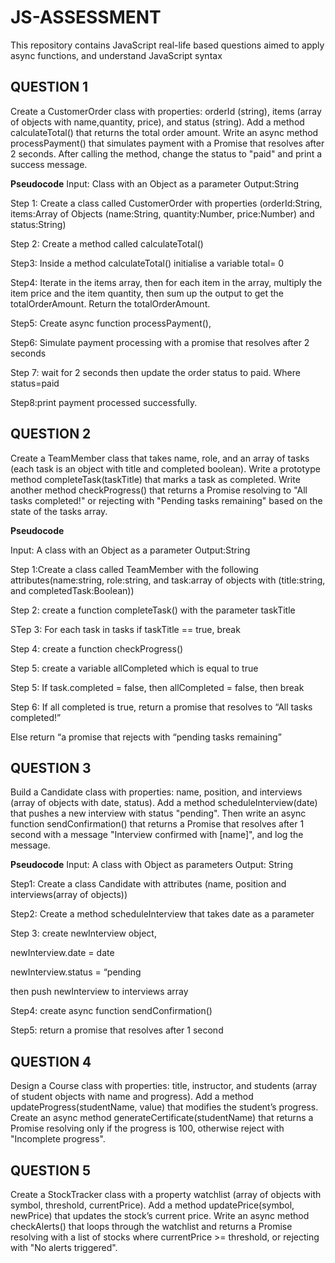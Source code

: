 # JS-ASSESSMENT
This repository contains JavaScript real-life based questions aimed to apply async functions, and understand JavaScript syntax

## QUESTION 1
Create a CustomerOrder class with properties: orderId (string), items (array of objects with name,quantity, price), and status (string). Add a method calculateTotal() that returns the total order amount. Write an async method processPayment() that simulates payment with a Promise that resolves after 2 seconds. After calling the method, change the status to "paid" and print a success message.

**Pseudocode**
Input: Class with an Object as a parameter
Output:String

Step 1: Create a class called CustomerOrder with properties (orderId:String, items:Array of Objects (name:String, quantity:Number, price:Number) and status:String)

Step 2: Create a method called calculateTotal()

Step3: Inside a method calculateTotal() initialise a variable total= 0

Step4: Iterate in the items array, then for each item in the array,  multiply the item price and the item quantity, then sum up the output to get the totalOrderAmount. Return the totalOrderAmount.

Step5: Create async function processPayment(),

Step6: Simulate payment processing with a promise that resolves after  2 seconds

Step 7: wait for 2 seconds then update the order status to paid. Where status=paid

Step8:print payment processed successfully.

## QUESTION 2
Create a TeamMember class that takes name, role, and an array of tasks (each task is an object with title and completed boolean). Write a prototype method completeTask(taskTitle) that marks a task as completed. Write another method checkProgress() that returns a Promise resolving to "All tasks completed!" or rejecting with "Pending tasks remaining" based on the state of the tasks array.

**Pseudocode**

Input: A class with an Object as a parameter
Output:String

Step 1:Create a class called TeamMember with the following attributes(name:string, role:string, and task:array of objects with (title:string, and completedTask:Boolean))

Step 2: create a function completeTask() with the parameter taskTitle

STep 3: For each task in tasks if taskTitle == true, break

Step 4: create a function checkProgress()

Step 5: create a variable allCompleted which is equal to true

Step 5: If task.completed = false, then allCompleted = false, then break

Step 6: If all completed is true, return a promise that resolves to “All tasks completed!”

Else return “a promise that rejects with “pending tasks remaining”


## QUESTION 3
Build a Candidate class with properties: name, position, and interviews (array of objects with date, status). Add a method scheduleInterview(date) that pushes a new interview with status "pending". Then write an async function sendConfirmation() that returns a Promise that resolves after 1 second with a message "Interview confirmed with [name]", and log the message.

**Pseudocode**
Input: A class with Object as parameters
Output: String

Step1: Create a class Candidate with attributes (name, position and interviews(array of objects))

Step2: Create a method scheduleInterview that takes date as a parameter

Step 3: create newInterview object, 

newInterview.date = date

newInterview.status = “pending

then push newInterview to interviews array

Step4: create async function sendConfirmation()

Step5: return a promise that resolves after 1 second



## QUESTION 4
Design a Course class with properties: title, instructor, and students (array of student objects with name and progress). Add a method updateProgress(studentName, value) that modifies the student’s progress. Create an async method generateCertificate(studentName) that returns a Promise resolving only if the progress is 100, otherwise reject with "Incomplete progress".

## QUESTION 5
Create a StockTracker class with a property watchlist (array of objects with symbol, threshold, currentPrice). Add a method updatePrice(symbol, newPrice) that updates the stock’s current price. Write an async method checkAlerts() that loops through the watchlist and returns a Promise resolving with a list of stocks where currentPrice >= threshold, or rejecting with "No alerts triggered".


